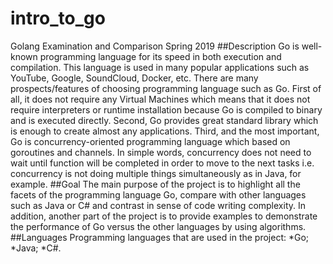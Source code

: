 # intro_to_go
Golang Examination and Comparison 
Spring 2019
##Description
Go is well-known programming language for its speed in both execution and compilation. This language is used in many popular applications such as YouTube, Google, SoundCloud, Docker, etc. There are many prospects/features of choosing programming language such as Go. First of all, it does not require any Virtual Machines which means that it does not require interpreters or runtime installation because Go is compiled to binary and is executed directly. Second, Go provides great standard library which is enough to create almost any applications. Third, and the most important, Go is concurrency-oriented programming language which based on goroutines and channels. In simple words, concurrency does not need to wait until function will be completed in order to move to the next tasks i.e. concurrency is not doing multiple things simultaneously as in Java, for example.
##Goal
The main purpose of the project is to highlight all the facets of the programming language Go, compare with other languages such as Java or C# and contrast in sense of code writing complexity. In addition, another part of the project is to provide examples to demonstrate the performance of Go versus the other languages by using algorithms.
##Languages
Programming languages that are used in the project:
*Go; 
*Java; 
*C#.
